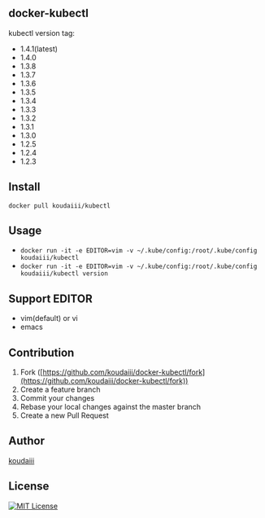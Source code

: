 docker-kubectl
---

kubectl version tag:

* 1.4.1(latest)
* 1.4.0
* 1.3.8
* 1.3.7
* 1.3.6
* 1.3.5
* 1.3.4
* 1.3.3
* 1.3.2
* 1.3.1
* 1.3.0
* 1.2.5
* 1.2.4
* 1.2.3

## Install

`docker pull koudaiii/kubectl`

## Usage

* `docker run -it -e EDITOR=vim -v ~/.kube/config:/root/.kube/config koudaiii/kubectl`
* `docker run -it -e EDITOR=vim -v ~/.kube/config:/root/.kube/config koudaiii/kubectl version`

## Support EDITOR

- vim(default) or vi
- emacs

## Contribution

1. Fork ([https://github.com/koudaiii/docker-kubectl/fork](https://github.com/koudaiii/docker-kubectl/fork))
1. Create a feature branch
1. Commit your changes
1. Rebase your local changes against the master branch
1. Create a new Pull Request

## Author

[koudaiii](https://github.com/koudaiii)

## License

[![MIT License](http://img.shields.io/badge/license-MIT-blue.svg?style=flat)](LICENSE)
